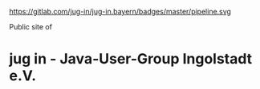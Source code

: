 https://gitlab.com/jug-in/jug-in.bayern/badges/master/pipeline.svg

Public site of 
# jug in - Java-User-Group Ingolstadt e.V.
